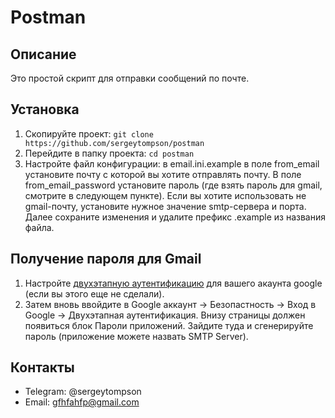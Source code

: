 # Postman

## Описание
Это простой скрипт для отправки сообщений по почте.

## Установка
1. Скопируйте проект: `git clone https://github.com/sergeytompson/postman`
2. Перейдите в папку проекта: `cd postman`
3. Настройте файл конфигурации: в email.ini.example в поле from_email установите почту с которой вы хотите
отправлять почту. В поле from_email_password установите пароль (где взять пароль для gmail, смотрите в
следующем пункте). Если вы хотите использовать не gmail-почту, установите нужное значение smtp-сервера
и порта. Далее сохраните изменения и удалите префикс .example из названия файла.

## Получение пароля для Gmail
1. Настройте [двухэтапную аутентификацию](https://support.google.com/accounts/answer/185839) для вашего
акаунта google (если вы этого еще не сделали).
2. Затем вновь ввойдите в Google аккаунт -> Безопастность -> Вход в Google -> Двухэтапная аутентификация.
Внизу страницы должен появиться блок Пароли приложений. Зайдите туда и сгенерируйте пароль (приложение
можете назвать SMTP Server).

## Контакты
+ Telegram: @sergeytompson
+ Email: gfhfahfp@gmail.com